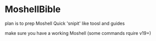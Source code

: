 # MoshellBible

plan is to prep Moshell Quick 'snipit' like toosl and guides


make sure you have a working Moshell (some commands rquire v19+)
